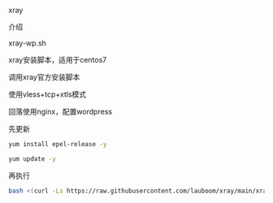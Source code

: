 xray

介绍

xray-wp.sh

xray安装脚本，适用于centos7

调用xray官方安装脚本

使用vless+tcp+xtls模式

回落使用nginx，配置wordpress

先更新
```bash
yum install epel-release -y
```
```bash
yum update -y
```
再执行
```bash
bash <(curl -Ls https://raw.githubusercontent.com/lauboom/xray/main/xray-wp.sh)
```
